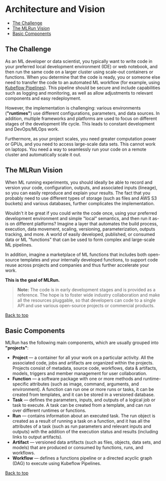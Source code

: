 <a id="top"></a>
# Architecture and Vision <!-- omit in toc -->
- [The Challenge](#the-challenge)
- [The MLRun Vision](#the-mlrun-vision)
- [Basic Components](#basic-components)

## The Challenge

As an ML developer or data scientist, you typically want to write code in your preferred local development environment (IDE) or web notebook, and then run the same code on a larger cluster using scale-out containers or functions.
When you determine that the code is ready, you or someone else need to transfer the code to an automated ML workflow (for example, using [Kubeflow Pipelines](https://www.kubeflow.org/docs/pipelines/pipelines-quickstart/)).
This pipeline should be secure and include capabilities such as logging and monitoring, as well as allow adjustments to relevant components and easy redeployment.

However, the implementation is challenging: various environments (**"runtimes"**) use different configurations, parameters, and data sources.
In addition, multiple frameworks and platforms are used to focus on different stages of the development life cycle.
This leads to constant development and DevOps/MLOps work.

Furthermore, as your project scales, you need greater computation power or GPUs, and you need to access large-scale data sets.
This cannot work on laptops.
You need a way to seamlessly run your code on a remote cluster and automatically scale it out.

## The MLRun Vision

When ML running experiments, you should ideally be able to record and version your code, configuration, outputs, and associated inputs (lineage), so you can easily reproduce and explain your results.
The fact that you probably need to use different types of storage (such as files and AWS S3 buckets) and various databases, further complicates the implementation.

Wouldn't it be great if you could write the code once, using your preferred development environment and simple "local" semantics, and then run it as-is on different platforms?
Imagine a layer that automates the build process, execution, data movement, scaling, versioning, parameterization, outputs tracking, and more.
A world of easily developed, published, or consumed data or ML "functions" that can be used to form complex and large-scale ML pipelines.

In addition, imagine a marketplace of ML functions that includes both open-source templates and your internally developed functions, to support code reuse across projects and companies and thus further accelerate your work.

<b>This is the goal of MLRun.</b>

> **Note:** The code is in early development stages and is provided as a reference.
> The hope is to foster wide industry collaboration and make all the resources pluggable, so that developers can code to a single API and use various open-source projects or commercial products.

[Back to top](#top)

<a id="basic-components"></a>
## Basic Components

MLRun has the following main components, which are usually grouped into **"projects"**:

- <a id="ref-project"></a>**Project** &mdash; a container for all your work on a particular activity. All the associated code, jobs and artifacts are organized within the projects. Projects consist of metadata, source code, workflows, data & artifacts, models, triggers and member management for user collaboration.
- <a id="def-function"></a>**Function** &mdash; a software package with one or more methods and runtime-specific attributes (such as image, command, arguments, and environment).
    A function can run one or more runs or tasks, it can be created from templates, and it can be stored in a versioned database.
- <a id="def-task"></a>**Task** &mdash; defines the parameters, inputs, and outputs of a logical job or task to execute.
    A task can be created from a template, and can run over different runtimes or functions.
- <a id="def-run"></a>**Run** &mdash; contains information about an executed task.
  The run object is created as a result of running a task on a function, and it has all the attributes of a task (such as run parameters and relevant inputs and outputs) with the addition of the execution status and results (including links to output artifacts).
- <a id="def-artifact"></a>**Artifact** &mdash; versioned data artifacts (such as files, objects, data sets, and models) that are produced or consumed by functions, runs, and workflows.
- <a id="def-workflow"></a>**Workflow** &mdash; defines a functions pipeline or a directed acyclic graph (DAG) to execute using Kubeflow Pipelines.

[Back to top](#top)
